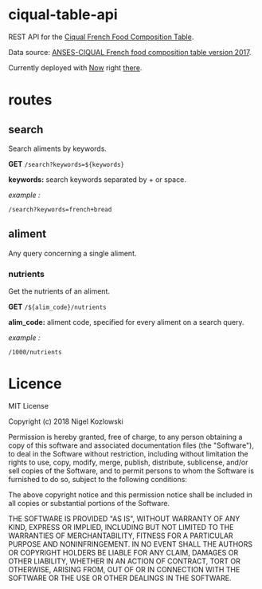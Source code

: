 # ciqual-table-api
REST API for the [Ciqual French Food Composition Table](https://ciqual.anses.fr/).

Data source: [ANSES-CIQUAL French food composition table version 2017](https://ciqual.anses.fr/cms/sites/default/files/inline-files/TableCiqual2017_XML_2017%2011%2021.zip).

Currently deployed with [Now](https://zeit.co/now) right [there](https://ciqual-table-api-kqeusmdrms.now.sh).

# routes

## search

Search aliments by keywords.

**GET** `/search?keywords=${keywords}`

**keywords:** search keywords separated by + or space.

*example :*

`/search?keywords=french+bread`


## aliment

Any query concerning a single aliment.

### nutrients

Get the nutrients of an aliment.

**GET** `/${alim_code}/nutrients`

**alim_code:** aliment code, specified for every aliment on a search query.

*example :*

`/1000/nutrients`

# Licence

MIT License

Copyright (c) 2018 Nigel Kozlowski

Permission is hereby granted, free of charge, to any person obtaining a copy
of this software and associated documentation files (the "Software"), to deal
in the Software without restriction, including without limitation the rights
to use, copy, modify, merge, publish, distribute, sublicense, and/or sell
copies of the Software, and to permit persons to whom the Software is
furnished to do so, subject to the following conditions:

The above copyright notice and this permission notice shall be included in all
copies or substantial portions of the Software.

THE SOFTWARE IS PROVIDED "AS IS", WITHOUT WARRANTY OF ANY KIND, EXPRESS OR
IMPLIED, INCLUDING BUT NOT LIMITED TO THE WARRANTIES OF MERCHANTABILITY,
FITNESS FOR A PARTICULAR PURPOSE AND NONINFRINGEMENT. IN NO EVENT SHALL THE
AUTHORS OR COPYRIGHT HOLDERS BE LIABLE FOR ANY CLAIM, DAMAGES OR OTHER
LIABILITY, WHETHER IN AN ACTION OF CONTRACT, TORT OR OTHERWISE, ARISING FROM,
OUT OF OR IN CONNECTION WITH THE SOFTWARE OR THE USE OR OTHER DEALINGS IN THE
SOFTWARE.

